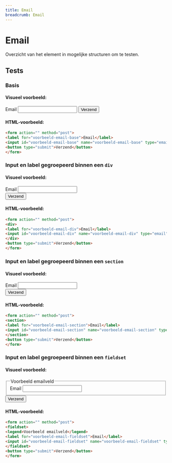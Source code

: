 ```yaml
---
title: Email
breadcrumb: Email
---
```


<h1 id="introduction">Email</h1>

Overzicht van het element in mogelijke structuren om te testen.

<h2 id="tests">Tests</h2>

### Basis

#### Visueel voorbeeld:

<form action="" method="post">
  <label for="voorbeeld-email-base">Email</label>
  <input id="voorbeeld-email-base" name="voorbeeld-email-base" type="email" />
  <button type="submit">Verzend</button>
</form>

#### HTML-voorbeeld:

```html
<form action="" method="post">
<label for="voorbeeld-email-base">Email</label>
<input id="voorbeeld-email-base" name="voorbeeld-email-base" type="email">
<button type="submit">Verzend</button>
</form>
```

### Input en label gegroepeerd binnen een `div`

#### Visueel voorbeeld:

<form action="" method="post">
  <div>
    <label for="voorbeeld-email-div">Email</label>
    <input id="voorbeeld-email-div" name="voorbeeld-email-div" type="email" />
  </div>
  <button type="submit">Verzend</button>
</form>

#### HTML-voorbeeld:

```html
<form action="" method="post">
<div>
<label for="voorbeeld-email-div">Email</label>
<input id="voorbeeld-email-div" name="voorbeeld-email-div" type="email">
</div>
<button type="submit">Verzend</button>
</form>
```

### Input en label gegroepeerd binnen een `section`

#### Visueel voorbeeld:

<form action="" method="post">
  <section>
    <label for="voorbeeld-email-section">Email</label>
    <input id="voorbeeld-email-section" name="voorbeeld-email-section" type="email" />
  </section>
  <button type="submit">Verzend</button>
</form>

#### HTML-voorbeeld:

```html
<form action="" method="post">
<section>
<label for="voorbeeld-email-section">Email</label>
<input id="voorbeeld-email-section" name="voorbeeld-email-section" type="email">
</section>
<button type="submit">Verzend</button>
</form>
```

### Input en label gegroepeerd binnen een `fieldset`

#### Visueel voorbeeld:

<form action="" method="post">
  <fieldset>
    <legend>Voorbeeld emailveld</legend>
    <label for="voorbeeld-email-fieldset">Email</label>
    <input id="voorbeeld-email-fieldset" name="voorbeeld-email-fieldset" type="email" />
  </fieldset>
  <button type="submit">Verzend</button>
</form>

#### HTML-voorbeeld:

```html
<form action="" method="post">
<fieldset>
<legend>Voorbeeld emailveld</legend>
<label for="voorbeeld-email-fieldset">Email</label>
<input id="voorbeeld-email-fieldset" name="voorbeeld-email-fieldset" type="email">
</fieldset>
<button type="submit">Verzend</button>
</form>
```
